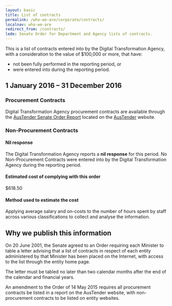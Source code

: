 ```yaml
---
layout: basic
title: List of contracts
permalink: /who-we-are/corporate/contracts/
localnav: who-we-are
redirect_from: /contracts/
lede: Senate Order for Department and Agency lists of contracts.
---
```


This is a list of contracts entered into by the Digital Transformation Agency, with a consideration to the value of $100,000 or more, that have:

* not been fully performed in the reporting period, or
* were entered into during the reporting period.

## 1 January 2016 – 31 December 2016

### Procurement Contracts

Digital Transformation Agency procurement contracts are available through the [AusTender Senate Order Report](https://www.tenders.gov.au/?event=public.senateOrder.list) located on the [AusTender](https://www.tenders.gov.au/) website.

### Non-Procurement Contracts

#### Nil response

The Digital Transformation Agency reports a **nil response** for this period. No Non-Procurement Contracts were entered into by the Digital Transformation Agency during the reporting period.

#### Estimated cost of complying with this order

$618.50

#### Method used to estimate the cost

Applying average salary and on-costs to the number of hours spent by staff across various classifications to collect and analyse the information.

## Why we publish this information

On 20 June 2001, the Senate agreed to an Order requiring each Minister to table a letter advising that a list of contracts in respect of each entity administered by that Minister has been placed on the Internet, with access to the list through the entity home page.

The letter must be tabled no later than two calendar months after the end of the calendar and financial years.

An amendment to the Order of 14 May 2015 requires all procurement contracts be listed in a report on the AusTender website, with non-procurement contracts to be listed on entity websites.
